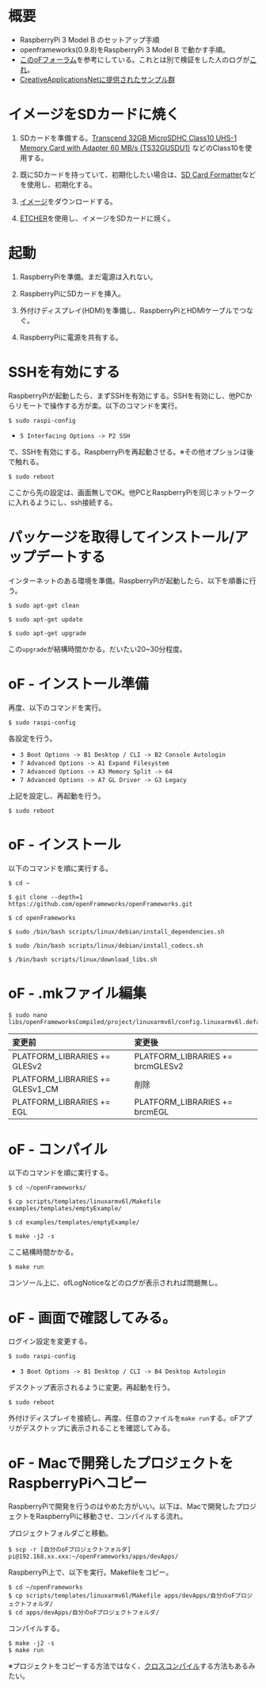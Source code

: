 # 概要
* RaspberryPi 3 Model B のセットアップ手順
* openframeworks(0.9.8)をRaspberryPi 3 Model B で動かす手順。
* [このoFフォーラム](https://forum.openframeworks.cc/t/compiling-of-in-raspbian-stretch/27562/15)を参考にしている。これとは別で検証をした人のログが[これ](https://forum.openframeworks.cc/t/compiling-of-in-raspbian-stretch/27562/32)。
* [CreativeApplicationsNetに提供されたサンプル群](https://github.com/openFrameworks-arm/RaspberryPiGuideCAN)

# イメージをSDカードに焼く
1. SDカードを準備する。[Transcend 32GB MicroSDHC Class10 UHS-1 Memory Card with Adapter 60 MB/s (TS32GUSDU1)](https://www.amazon.com/Transcend-MicroSDHC-Class10-Adapter-TS32GUSDU1/dp/B00APCMMDG) などのClass10を使用する。

2. 既にSDカードを持っていて、初期化したい場合は、[SD Card Formatter](https://www.sdcard.org/jp/downloads/formatter_4/)などを使用し、初期化する。

3. [イメージ](http://downloads.raspberrypi.org/raspbian/images/)をダウンロードする。

4. [ETCHER](https://etcher.io)を使用し、イメージをSDカードに焼く。

# 起動

1. RaspberryPiを準備。まだ電源は入れない。

2. RaspberryPiにSDカードを挿入。

3. 外付けディスプレイ(HDMI)を準備し、RaspberryPiとHDMIケーブルでつなぐ。

4. RaspberryPiに電源を共有する。

# SSHを有効にする

RaspberryPiが起動したら、まずSSHを有効にする。SSHを有効にし、他PCからリモートで操作する方が楽。以下のコマンドを実行。

```
$ sudo raspi-config
```

* `5 Interfacing Options -> P2 SSH`

で、SSHを有効にする。RaspberryPiを再起動させる。※その他オプションは後で触れる。

```
$ sudo reboot
```

ここから先の設定は、画面無しでOK。他PCとRaspberryPiを同じネットワークに入れるようにし、ssh接続する。

# パッケージを取得してインストール/アップデートする

インターネットのある環境を準備。RaspberryPiが起動したら、以下を順番に行う。

```
$ sudo apt-get clean
```

```
$ sudo apt-get update
```

```
$ sudo apt-get upgrade
```

この`upgrade`が結構時間かかる。だいたい20~30分程度。

# oF - インストール準備

再度、以下のコマンドを実行。

```
$ sudo raspi-config
```

各設定を行う。

* `3 Boot Options -> B1 Desktop / CLI -> B2 Console Autologin`
* `7 Advanced Options -> A1 Expand Filesystem`
* `7 Advanced Options -> A3 Memory Split -> 64`
* `7 Advanced Options -> A7 GL Driver -> G3 Legacy`

上記を設定し、再起動を行う。

```
$ sudo reboot
```

# oF - インストール

以下のコマンドを順に実行する。

```
$ cd ~
```

```
$ git clone --depth=1 https://github.com/openFrameworks/openFrameworks.git
```

```
$ cd openFrameworks
```

```
$ sudo /bin/bash scripts/linux/debian/install_dependencies.sh
```

```
$ sudo /bin/bash scripts/linux/debian/install_codecs.sh
```

```
$ /bin/bash scripts/linux/download_libs.sh
```

# oF - .mkファイル編集

```
$ sudo nano libs/openFrameworksCompiled/project/linuxarmv6l/config.linuxarmv6l.default.mk
```
| 変更前 | 変更後 |
|:-|:-|
| PLATFORM_LIBRARIES += GLESv2 | PLATFORM_LIBRARIES += brcmGLESv2　|
| PLATFORM_LIBRARIES += GLESv1_CM | 削除　|
| PLATFORM_LIBRARIES += EGL | PLATFORM_LIBRARIES += brcmEGL |

# oF - コンパイル

以下のコマンドを順に実行する。

```
$ cd ~/openFrameworks/
```

```
$ cp scripts/templates/linuxarmv6l/Makefile examples/templates/emptyExample/
```

```
$ cd examples/templates/emptyExample/
```

```
$ make -j2 -s
```

ここ結構時間かかる。

```
$ make run
```

コンソール上に、ofLogNoticeなどのログが表示されれば問題無し。

# oF - 画面で確認してみる。

ログイン設定を変更する。

```
$ sudo raspi-config
```

* `3 Boot Options -> B1 Desktop / CLI -> B4 Desktop Autologin`

デスクトップ表示されるように変更。再起動を行う。

```
$ sudo reboot
```

外付けディスプレイを接続し、再度、任意のファイルを`make run`する。oFアプリがデスクトップに表示されることを確認してみる。

# oF - Macで開発したプロジェクトをRaspberryPiへコピー

RaspberryPiで開発を行うのはやめた方がいい。以下は、Macで開発したプロジェクトをRaspberryPiに移動させ、コンパイルする流れ。

プロジェクトフォルダごと移動。

```
$ scp -r [自分のoFプロジェクトフォルダ] pi@192.168.xx.xxx:~/openFrameworks/apps/devApps/
```

RaspberryPi上で、以下を実行。Makefileをコピー。

```
$ cd ~/openFrameworks
$ cp scripts/templates/linuxarmv6l/Makefile apps/devApps/自分のoFプロジェクトフォルダ/
$ cd apps/devApps/自分のoFプロジェクトフォルダ/
```

コンパイルする。

```
$ make -j2 -s
$ make run
```

※プロジェクトをコピーする方法ではなく、[クロスコンパイル](https://forum.openframeworks.cc/t/cross-compiler-for-of-0-9-0-jessie-arm6-rpi1/21336)する方法もあるみたい。
